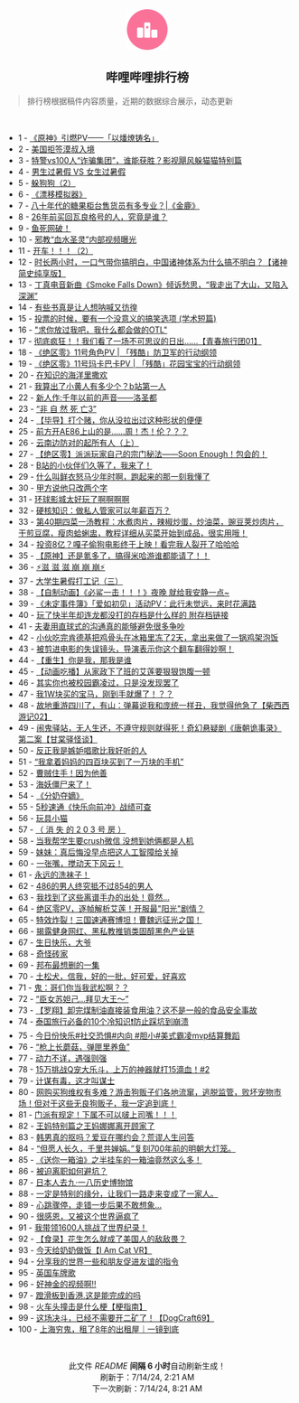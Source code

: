 <div align="center">
    <img src="./assets/icon_rank.png" alt="logo" />
    <h2>哔哩哔哩排行榜</h>
</div>

> 排行榜根据稿件内容质量，近期的数据综合展示，动态更新

<br />

<ul><li><span>1 - <a href=https://www.bilibili.com/BV1RZ421K7CT>《原神》引燃PV——「以燔燎铸名」</a></span></li><li><span>2 - <a href=https://www.bilibili.com/BV1Hy411i7uV>美国拒签漠叔入境</a></span></li><li><span>3 - <a href=https://www.bilibili.com/BV18f421z7U4>特警vs100人“诈骗集团”，谁能获胜？影视飓风躲猫猫特别篇</a></span></li><li><span>4 - <a href=https://www.bilibili.com/BV1wH4y1A7u6>男生过暑假 VS 女生过暑假</a></span></li><li><span>5 - <a href=https://www.bilibili.com/BV1pz421q7d8>躲狗狗（2）</a></span></li><li><span>6 - <a href=https://www.bilibili.com/BV1pm421g7qe>《漂移模拟器》</a></span></li><li><span>7 - <a href=https://www.bilibili.com/BV1Ay411i7tV>八十年代的糖果柜台售货员有多专业？|《金鹿》</a></span></li><li><span>8 - <a href=https://www.bilibili.com/BV1f1421b7Hw>26年前买回瓦良格号的人，究竟是谁？</a></span></li><li><span>9 - <a href=https://www.bilibili.com/BV1Q4421U7Uy>鱼死网破！</a></span></li><li><span>10 - <a href=https://www.bilibili.com/BV1jH4y1A7PE>邪教“血水圣灵”内部视频曝光</a></span></li><li><span>11 - <a href=https://www.bilibili.com/BV1ib421E7Qv>开车！！！（2）</a></span></li><li><span>12 - <a href=https://www.bilibili.com/BV1SJ4m1T7c1>时长两小时，一口气带你搞明白，中国诸神体系为什么搞不明白？【诸神简史纯享版】</a></span></li><li><span>13 - <a href=https://www.bilibili.com/BV1ow4m1a7yL>丁真电音新曲《Smoke Falls Down》倾诉愁思，“我走出了大山，又陷入深渊”</a></span></li><li><span>14 - <a href=https://www.bilibili.com/BV1AZ421u7gA>有些书真是让人想呐喊又彷徨</a></span></li><li><span>15 - <a href=https://www.bilibili.com/BV18x4y1x7tg>投票的时候，要有一个没意义的搞笑选项 (学术短篇)</a></span></li><li><span>16 - <a href=https://www.bilibili.com/BV13f421q77c>"求你放过我吧，我什么都会做的OTL"</a></span></li><li><span>17 - <a href=https://www.bilibili.com/BV18b421n7CW>彻底疯狂！！我们看了一场不可思议的日出......【青春旅行团01】</a></span></li><li><span>18 - <a href=https://www.bilibili.com/BV1XW421X7xt>《绝区零》11号角色PV | 「残酷」防卫军的行动纲领</a></span></li><li><span>19 - <a href=https://www.bilibili.com/BV1Af421q78D>《绝区零》11号玛卡巴卡PV | 「残酷」花园宝宝的行动纲领</a></span></li><li><span>20 - <a href=https://www.bilibili.com/BV1tm421G71J>在知识的海洋里撒欢</a></span></li><li><span>21 - <a href=https://www.bilibili.com/BV1s4421U7jt>我算出了小黄人有多少个？b站第一人</a></span></li><li><span>22 - <a href=https://www.bilibili.com/BV1kbbJedEQd>新人作:千年以前的声音——洛圣都</a></span></li><li><span>23 - <a href=https://www.bilibili.com/BV1QS421R7EZ>“非 自 然 死 亡3”</a></span></li><li><span>24 - <a href=https://www.bilibili.com/BV144421D7dE>【毕导】打个赌，你从没拉出过这种形状的便便</a></span></li><li><span>25 - <a href=https://www.bilibili.com/BV1zz421z79a>前方开AE86上山的是……周！杰！伦？？？</a></span></li><li><span>26 - <a href=https://www.bilibili.com/BV1wb421H7yf>云南边防对的起所有人（上）</a></span></li><li><span>27 - <a href=https://www.bilibili.com/BV1HJ4m1M76x>【绝区零】派派玩家自己的宗门秘法——Soon Enough！包会的！</a></span></li><li><span>28 - <a href=https://www.bilibili.com/BV1vw4m1a7Vk>B站的小伙伴们久等了，我来了！</a></span></li><li><span>29 - <a href=https://www.bilibili.com/BV1sE421P7aP>什么叫鲜衣怒马少年时啊，跑起来的那一刻我懂了</a></span></li><li><span>30 - <a href=https://www.bilibili.com/BV18E4m1R7uy>甲方说他只改两个字</a></span></li><li><span>31 - <a href=https://www.bilibili.com/BV1hE421A7uy>环球影城太好玩了啊啊啊啊</a></span></li><li><span>32 - <a href=https://www.bilibili.com/BV1xy411i7dx>硬核知识：做私人管家可以年薪百万？</a></span></li><li><span>33 - <a href=https://www.bilibili.com/BV12Z421K7iT>第40期四菜一汤教程：水煮肉片，辣椒炒蛋，炒油菜，豌豆荚炒肉片，干煎豆腐，瘦肉蛤蜊盅，教程详细从买菜开始到成品，很实用哦！</a></span></li><li><span>34 - <a href=https://www.bilibili.com/BV1pH4y1w7Ew>投资8亿？嘎子偷狗电影终于上映！看完我人裂开了哈哈哈</a></span></li><li><span>35 - <a href=https://www.bilibili.com/BV1A4421U7X5>【原神】还是氪多了，搞得米哈游谁都能请了！！</a></span></li><li><span>36 - <a href=https://www.bilibili.com/BV1sE421P7Vv>⚡️滋 滋 滋 崩 崩 崩⚡️</a></span></li><li><span>37 - <a href=https://www.bilibili.com/BV1J4421U7Lm>大学生暑假打工记（三）</a></span></li><li><span>38 - <a href=https://www.bilibili.com/BV1dy411q7xM>【自制动画】《必鲨一击！！！》夜晚 就给我安静一点~</a></span></li><li><span>39 - <a href=https://www.bilibili.com/BV141421b7pB>《未定事件簿》「爱如初见」活动PV：此行未觉远，来时花满路</a></span></li><li><span>40 - <a href=https://www.bilibili.com/BV1oW421R7nA>玩了快半年却连龙都没打的存档是什么样的 附存档链接</a></span></li><li><span>41 - <a href=https://www.bilibili.com/BV1tf421q7A7>夫妻用直球式的沟通真的能够避免很多争吵</a></span></li><li><span>42 - <a href=https://www.bilibili.com/BV1Nr421M7GE>小伙吃完肯德基把鸡骨头在冰箱里冻了2天，拿出来做了一锅鸡架泡饭</a></span></li><li><span>43 - <a href=https://www.bilibili.com/BV1kW421R7sK>被剪进电影的失误镜头，导演表示你这个翻车翻得妙啊！</a></span></li><li><span>44 - <a href=https://www.bilibili.com/BV1RE421A7ga>【重生】你是我，那我是谁</a></span></li><li><span>45 - <a href=https://www.bilibili.com/BV1X1421b7Ym>【动画吃播】从家政下了班的艾莲要狠狠饱腹一顿</a></span></li><li><span>46 - <a href=https://www.bilibili.com/BV1CM4m127bA>其实你也被校园霸凌过，只是没发现罢了</a></span></li><li><span>47 - <a href=https://www.bilibili.com/BV1VH4y1A7Cd>我1W块买的宝马，刚到手就爆了！？？</a></span></li><li><span>48 - <a href=https://www.bilibili.com/BV1Yz421q7nQ>故地重游四川了，有山：弹幕说我和庞统一样丑，我觉得他急了【柴西西游记02】</a></span></li><li><span>49 - <a href=https://www.bilibili.com/BV1AT421k77w>闹鬼驿站，无人生还，不遵守规则就得死！奇幻悬疑剧《唐朝诡事录》 第二案【甘棠驿怪谈】</a></span></li><li><span>50 - <a href=https://www.bilibili.com/BV1u1421k7AR>反正我是嫉妒唱歌比我好听的人</a></span></li><li><span>51 - <a href=https://www.bilibili.com/BV1AM4m127Ps>“我拿着妈妈的四百块买到了一万块的手机”</a></span></li><li><span>52 - <a href=https://www.bilibili.com/BV1CM4m117gL>曹贼住手！因为他善</a></span></li><li><span>53 - <a href=https://www.bilibili.com/BV1BT421k7CF>海妖僵尸来了！</a></span></li><li><span>54 - <a href=https://www.bilibili.com/BV14T421Y75k>《分奶夺嫡》</a></span></li><li><span>55 - <a href=https://www.bilibili.com/BV1qE421A7Rm>5秒速通《快乐向前冲》战绩可查</a></span></li><li><span>56 - <a href=https://www.bilibili.com/BV1yM4m117i7>玩具小猫</a></span></li><li><span>57 - <a href=https://www.bilibili.com/BV1tb421n7EF>（ 消 失 的 2 0 3 号 房 ）</a></span></li><li><span>58 - <a href=https://www.bilibili.com/BV1G1421b7fL>当我帮学生要crush微信 没想到她俩都是人机</a></span></li><li><span>59 - <a href=https://www.bilibili.com/BV1Hy411B7m9>妹妹：真后悔没早点把这人工智障给关掉</a></span></li><li><span>60 - <a href=https://www.bilibili.com/BV15W421d7ga>一张嘴，搅动天下风云！</a></span></li><li><span>61 - <a href=https://www.bilibili.com/BV1XZ421K7Qc>永远的洗袜子！</a></span></li><li><span>62 - <a href=https://www.bilibili.com/BV1tJ4m1M74G>486的男人终究抵不过854的男人</a></span></li><li><span>63 - <a href=https://www.bilibili.com/BV1v4421D7cs>我找到了这些离谱手办的出处！竟然...</a></span></li><li><span>64 - <a href=https://www.bilibili.com/BV1Qm421G7qr>绝区零PV，逐帧解析艾莲！开服最"阳光"剧情？</a></span></li><li><span>65 - <a href=https://www.bilibili.com/BV1AS411P7Jy>特效炸裂！三国速通赛博坦！曹魏远征光之国！</a></span></li><li><span>66 - <a href=https://www.bilibili.com/BV1xw4m1a7JX>揭露健身网红、黑私教推销类固醇黑色产业链</a></span></li><li><span>67 - <a href=https://www.bilibili.com/BV126421Z7K2>生日快乐，大爷</a></span></li><li><span>68 - <a href=https://www.bilibili.com/BV1zm421g7xv>奇怪砖家</a></span></li><li><span>69 - <a href=https://www.bilibili.com/BV1Mf421q7PA>邦布最想删的一集</a></span></li><li><span>70 - <a href=https://www.bilibili.com/BV15S421R7ca>土松犬，信我，好的一批，好可爱，好喜欢</a></span></li><li><span>71 - <a href=https://www.bilibili.com/BV1ty411i7eF>鬼：哥们你当我武松啊？？</a></span></li><li><span>72 - <a href=https://www.bilibili.com/BV1Hm421g7Uk>“臣女苏妲己…拜见大王～”</a></span></li><li><span>73 - <a href=https://www.bilibili.com/BV1cE421P7CJ>【罗翔】卸完煤制油直接装食用油？这不是一般的食品安全事故</a></span></li><li><span>74 - <a href=https://www.bilibili.com/BV1QJ4m1T7HY>泰国旅行必备的10个冷知识❗防止踩坑到崩溃</a></span></li><li><span>75 - <a href=https://www.bilibili.com/BV1ni421h7KK>今日份快乐#社交恐惧#内向 #胆小#美式霸凌mvp结算舞蹈</a></span></li><li><span>76 - <a href=https://www.bilibili.com/BV1gy411B7s2>“枪上长蘑菇，弹匣里养鱼”</a></span></li><li><span>77 - <a href=https://www.bilibili.com/BV1ai421Y7Wn>动力不详，遇强则强</a></span></li><li><span>78 - <a href=https://www.bilibili.com/BV1hy411B7eG>15万挑战Q宠大乐斗，上万的神器就打15滴血！#2</a></span></li><li><span>79 - <a href=https://www.bilibili.com/BV1kr421T7Sp>计谋有毒，这才叫谋士</a></span></li><li><span>80 - <a href=https://www.bilibili.com/BV1qH4y1w7rJ>网购买狗维权有多难？游击狗贩子们各地流窜，逃脱监管，败坏宠物市场！但对于这些无良狗贩子，我一定追到底！</a></span></li><li><span>81 - <a href=https://www.bilibili.com/BV11w4m1a7CS>门派有规定！下属不可以啵上司嘴！！！</a></span></li><li><span>82 - <a href=https://www.bilibili.com/BV19m421G7Zw>王妈特别篇之王妈娜娜离开顾家了</a></span></li><li><span>83 - <a href=https://www.bilibili.com/BV19S411A76b>韩男真的抠吗？爱豆在哪约会？荒谬人生问答</a></span></li><li><span>84 - <a href=https://www.bilibili.com/BV1bm421G7A9>“但愿人长久，千里共婵娟。”复刻700年前的明朝大灯笼。</a></span></li><li><span>85 - <a href=https://www.bilibili.com/BV17W421R7Xu>《送你一箱油》之半挂车的一箱油竟然这么多！</a></span></li><li><span>86 - <a href=https://www.bilibili.com/BV1eb421E7v6>被迫离职如何避坑？</a></span></li><li><span>87 - <a href=https://www.bilibili.com/BV1z4421U7x2>日本人去九·一八历史博物馆</a></span></li><li><span>88 - <a href=https://www.bilibili.com/BV1TE421P7n5>一定是特别的缘分，让我们一路走来变成了一家人。</a></span></li><li><span>89 - <a href=https://www.bilibili.com/BV1Em421G7Tr>心跳骤停，走错一步后果不敢想象…</a></span></li><li><span>90 - <a href=https://www.bilibili.com/BV1a6421f7Pg>很感恩，又被这个世界逼疯了</a></span></li><li><span>91 - <a href=https://www.bilibili.com/BV1JW421d7yU>我带领1600人挑战了世界纪录！</a></span></li><li><span>92 - <a href=https://www.bilibili.com/BV18W421R7Yw>【食录】花生怎么就成了美国人的敌敌畏？</a></span></li><li><span>93 - <a href=https://www.bilibili.com/BV1H1421k7aD>今天给奶奶做饭【I Am Cat VR】</a></span></li><li><span>94 - <a href=https://www.bilibili.com/BV1zm421g7gr>分享我的世界一些和朋友促进友谊的指令</a></span></li><li><span>95 - <a href=https://www.bilibili.com/BV1ym421g7bk>英国车牌歌</a></span></li><li><span>96 - <a href=https://www.bilibili.com/BV1Yx4y1x7fm>好神金的视频啊‼️</a></span></li><li><span>97 - <a href=https://www.bilibili.com/BV1e1421k738>蹬滑板到香港.这是能完成的吗</a></span></li><li><span>98 - <a href=https://www.bilibili.com/BV1ST421r7nw>火车头撞击是什么梗【梗指南】</a></span></li><li><span>99 - <a href=https://www.bilibili.com/BV19M4m117D1>这场决斗，已经不需要开二矿了！【DogCraft69】</a></span></li><li><span>100 - <a href=https://www.bilibili.com/BV1S1421b7K2>上海穷鬼，租了8年的出租屋｜一镜到底</a></span></li></ul>

<br />

<p align=center>此文件 <i>README</i> <b>间隔 6 小时</b>自动刷新生成！<br>刷新于：7/14/24, 2:21 AM<br>下一次刷新：7/14/24, 8:21 AM</p>